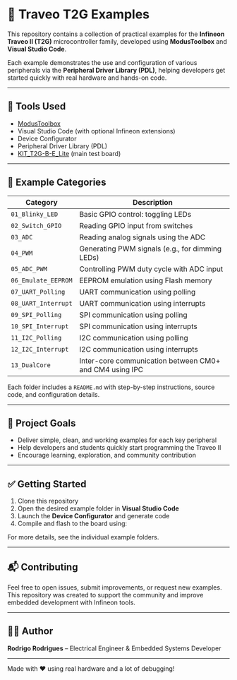# 🚀 Traveo T2G Examples

This repository contains a collection of practical examples for the **Infineon Traveo II (T2G)** microcontroller family, developed using **ModusToolbox** and **Visual Studio Code**.

Each example demonstrates the use and configuration of various peripherals via the **Peripheral Driver Library (PDL)**, helping developers get started quickly with real hardware and hands-on code.

---

## 🔧 Tools Used

- [ModusToolbox](https://www.infineon.com/cms/en/design-support/tools/sdk/modustoolbox-software/)
- Visual Studio Code (with optional Infineon extensions)
- Device Configurator
- Peripheral Driver Library (PDL)
- [KIT_T2G-B-E_Lite](https://www.infineon.com/cms/en/product/evaluation-boards/kit_t2g-b-e_lite/) (main test board)

---

## 📁 Example Categories

| Category              | Description                                           |
|-----------------------|-------------------------------------------------------|
| `01_Blinky_LED`       | Basic GPIO control: toggling LEDs                     |
| `02_Switch_GPIO`      | Reading GPIO input from switches                      |
| `03_ADC`              | Reading analog signals using the ADC                 |
| `04_PWM`              | Generating PWM signals (e.g., for dimming LEDs)       |
| `05_ADC_PWM`          | Controlling PWM duty cycle with ADC input             |
| `06_Emulate_EEPROM`   | EEPROM emulation using Flash memory                   |
| `07_UART_Polling`     | UART communication using polling                      |
| `08_UART_Interrupt`   | UART communication using interrupts                   |
| `09_SPI_Polling`      | SPI communication using polling                       |
| `10_SPI_Interrupt`    | SPI communication using interrupts                    |
| `11_I2C_Polling`      | I2C communication using polling                       |
| `12_I2C_Interrupt`    | I2C communication using interrupts                    |
| `13_DualCore`         | Inter-core communication between CM0+ and CM4 using IPC |

Each folder includes a `README.md` with step-by-step instructions, source code, and configuration details.

---

## 🧠 Project Goals

- Deliver simple, clean, and working examples for each key peripheral
- Help developers and students quickly start programming the Traveo II
- Encourage learning, exploration, and community contribution

---

## ✅ Getting Started

1. Clone this repository
2. Open the desired example folder in **Visual Studio Code**
3. Launch the **Device Configurator** and generate code
4. Compile and flash to the board using:

For more details, see the individual example folders.

---

## 📬 Contributing

Feel free to open issues, submit improvements, or request new examples.  
This repository was created to support the community and improve embedded development with Infineon tools.

---

## 👨‍💻 Author

**Rodrigo Rodrigues** – Electrical Engineer & Embedded Systems Developer  

---

Made with ❤️ using real hardware and a lot of debugging!
